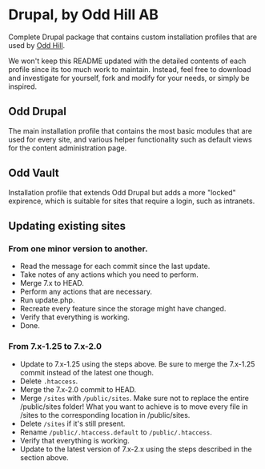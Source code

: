# Drupal, by Odd Hill AB

Complete Drupal package that contains custom installation profiles that are used by [Odd Hill](http://www.oddhill.se/).

We won't keep this README updated with the detailed contents of each profile since its too much work to maintain. Instead, feel free to download and investigate for yourself, fork and modify for your needs, or simply be inspired.

## Odd Drupal

The main installation profile that contains the most basic modules that are used for every site, and various helper functionality such as default views for the content administration page.

## Odd Vault
Installation profile that extends Odd Drupal but adds a more "locked" expirence, which is suitable for sites that require a login, such as intranets.



## Updating existing sites

### From one minor version to another.

- Read the message for each commit since the last update.
- Take notes of any actions which you need to perform.
- Merge 7.x to HEAD.
- Perform any actions that are necessary.
- Run update.php.
- Recreate every feature since the storage might have changed.
- Verify that everything is working.
- Done.


### From 7.x-1.25 to 7.x-2.0

- Update to 7.x-1.25 using the steps above. Be sure to merge the 7.x-1.25 commit instead of the latest one though.
- Delete `.htaccess`.
- Merge the 7.x-2.0 commit to HEAD.
- Merge `/sites` with `/public/sites`. Make sure not to replace the entire /public/sites folder! What you want to achieve is to move every file in /sites to the corresponding location in /public/sites.
- Delete `/sites` if it's still present.
- Rename `/public/.htaccess.default` to `/public/.htaccess`.
- Verify that everything is working.
- Update to the latest version of 7.x-2.x using the steps described in the section above.